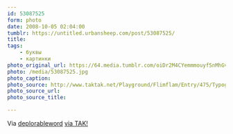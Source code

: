```yaml
---
id: 53087525
form: photo
date: 2008-10-05 02:04:00
tumblr: https://untitled.urbansheep.com/post/53087525/
title:
tags:
    - буквы
    - картинки
photo_original_url: https://64.media.tumblr.com/oiDr2M4CYemmmouyfSnMhGvUo1_640.jpg
photo: /media/53087525.jpg
photo_caption: 
photo_source: http://www.taktak.net/Playground/Flimflam/Entry/475/Typographunnies.aspx
photo_source_url:
photo_source_title:

---
```


<p>Via <a href="http://thedeplorableword.net/post/52934941/via-tak">deplorableword</a> <a href="http://www.taktak.net/Playground/Flimflam/Entry/475/Typographunnies.aspx">via TAK!</a></p>

